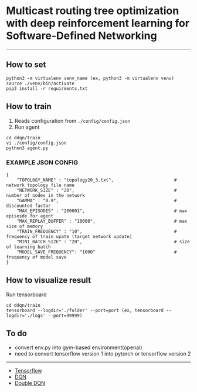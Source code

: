 # Multicast routing tree optimization with deep reinforcement learning for Software-Defined Networking

---

## How to set
```
python3 -m virtualenv venv_name (ex, python3 -m virtualenv venv)
source ./venv/bin/activate
pip3 install -r requirments.txt
```

## How to train
1. Reads configuration from ```./config/config.json```
2. Run agent

```
cd ddqn/train
vi ./config/config.json
python3 agent.py
```

### EXAMPLE JSON CONFIG
```
{
    "TOPOLOGY_NAME" : "topology20_3.txt",                       # network topology file name
    "NETWORK_SIZE" : "20",                                      # number of nodes in the network
    "GAMMA" : "0.9",                                            # discounted factor
    "MAX_EPISODES" : "200001",                                  # max episosde for agent
    "MAX_REPLAY_BUFFER" : "10000",                              # max size of memory
    "TRAIN_FREQUENCY" : "10",                                   # frequency of train upate (target network update)
    "MINI_BATCH_SIZE" : "20",                                   # size of learning batch
    "MODEL_SAVE_FREQUENCY": "1000"                              # frequency of model save
}
```

## How to visualize result
Run tensorboard 
```
cd ddqn/train
tensorboard --logdir='./folder' --port=port (ex, tensorboard --logdir='./logs' --port=99999)
```

## To do
* convert env.py into gym-based environment(openai)
* need to convert tensorflow version 1 into pytorch or tensorflow version 2
---
* [Tensorflow](https://www.tensorflow.org/)
* [DQN](https://www.nature.com/articles/nature14236)
* [Double DQN](https://arxiv.org/abs/1509.06461)
